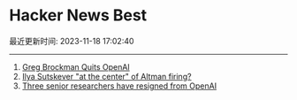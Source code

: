 # Hacker News Best

最近更新时间: 2023-11-18 17:02:40

--- 
1. [Greg Brockman Quits OpenAI](https://twitter.com/gdb/status/1725667410387378559?s=20) 
2. [Ilya Sutskever "at the center" of Altman firing?](https://twitter.com/karaswisher/status/1725702501435941294) 
3. [Three senior researchers have resigned from OpenAI](https://news.ycombinator.com/item?id=38316378) 
